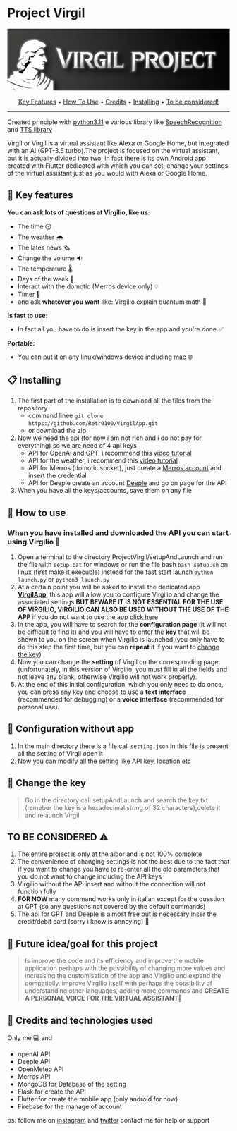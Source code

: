 # Project Virgil

<p align="center">
 <img src="/asset/BannerVirgil-transformed.png" alt="Markdownify" width ="700px" >
 </p>
 

<p align="center">
  <a href="#-key-features">Key Features</a> •
  <a href="#-how-to-use">How To Use</a> •
  <a href="#-credits">Credits</a> •
  <a href="#-installing">Installing</a> •
  <a href="#-to-be-considered">To be considered!</a> 
</p>

---

Created principle with [python3.11](https://www.python.org/downloads/) e various library like [SpeechRecognition ](https://pypi.org/project/SpeechRecognition/)  and [TTS library](https://pypi.org/project/gTTS/) 

Virgil or Virgil is a virtual assistant like Alexa or Google Home, but integrated with an AI (GPT-3.5 turbo).The project is focused on the virtual assistant, but it is actually divided into two, in fact there is its own Android [app](https://github.com/Retr0100/VirgilApp) created with Flutter dedicated with which you can set, change your settings of the virtual assistant just as you would with Alexa or Google Home.


## 🔑 Key features
**You can ask lots of questions at Virgilio, like us:**
- The time ⏲️
- The weather 🌧️
- The lates news 🗞️
- Change the volume 🔉
- The temperature 🌡️
- Days of the week 📆
- Interact with the domotic (Merros device only) 💡
- Timer 🔂
- and ask **whatever you want** like: Virgilio explain quantum math 🤖
  
**Is fast to use:**
- In fact all you have to do is insert the key in the app and you're done ✅
  
**Portable:**
- You can put it on any linux/windows device including mac 🌐
  



## 📋 Installing

1. The first part of the installation is to download all the files from the repository
   - command linee ```git clone https://github.com/Retr0100/VirgilApp.git```
   - or download the zip
2. Now we need the api (for now i am not rich and i do not pay for everything) so
 we are need of 4 api keys
   - API for OpenAI and GPT,
          i recommend this [video tutorial](https://www.youtube.com/watch?v=u-LeLPBZr2k) 
   - API for the weather,
          i recommend this [video tutorial](https://youtu.be/u-LeLPBZr2k?t=27) 
   - API for Merros (domotic socket),
          just create a [Merros account](https://www.meross.com/en-gc) and insert the credential
   - API for Deeple
        create an account [Deeple](https://www.deepl.com/en/docs-api/) and go on page for the API
3. When you have all the keys/accounts, save them on any file  

## 📖 How to use
### When you have installed and downloaded the API you can start using Virgilio 🥡
 1. Open a terminal to the directory ProjectVirgil/setupAndLaunch and run the file with   ```setup.bat``` for windows or run the file bash ```bash setup.sh``` on linux (first make it execuble) instead for the fast start launch   ```python launch.py``` or  ```python3 launch.py```
 2. At a certain point you will be asked to install the dedicated app [**VirgilApp**](https://github.com/Retr0100/VirgilApp), this app will allow you to configure Virgilio and change the associated settings **BUT BEWARE IT IS NOT ESSENTIAL FOR THE USE OF VIRGILIO, VIRGILIO CAN ALSO BE USED WITHOUT THE USE OF THE APP** if you do not want to use the app [click here](#-configuration-without-app) 
 3. In the app, you will have to search for the **configuration page** (it will not be difficult to find it) and you will have to enter the **key** that will be shown to you on the screen when Virgilio is launched (you only have to do this step the first time, but you can **repeat** it if you want to [change the key](#-change-the-key))
 4. Now you can change the **setting** of Virgil on the corresponding page (unfortunately, in this version of Virgilio, you must fill in all the fields and not leave any blank, otherwise Virgilio will not work properly).
 5. At the end of this initial configuration, which you only need to do once, you can press any key and choose to use a **text interface** (recommended for debugging) or a **voice interface** (recommended for personal use).

## 📃 Configuration without app

1. In the main directory there is a file call ```setting.json``` in this file is present all the setting of Virgil open it
2. Now you can modify all the setting like API key, location etc
 
## 🔁 Change the key

> Go in the directory call setupAndLaunch and search the key.txt (remeber the key is a hexadecimal string of 32 characters),delete it and relaunch Virgil

## TO BE CONSIDERED ⚠️
1. The entire project is only at the albor and is not 100% complete
2. The convenience of changing settings is not the best due to the fact that if you want to change you have to re-enter all the old parameters that you do not want to change including the API keys
3. Virgilio without the API insert and without the connection will not function fully 
4. **FOR NOW** many command works only in italian except for the question at GPT (so any questions not covered by the default commands)
5. The api for GPT and Deeple is almost free but is necessary inser the credit/debit card (sorry i know is annoying) 💸


## 💎 Future idea/goal for this project

> Is improve the code and its efficiency and improve the mobile application perhaps with the possibility of changing more values and increasing the customisation of the app and Virgilio and expand the compatibily, improve Virgilio itself with perhaps the possibility of understanding other languages, adding more commands and **CREATE A PERSONAL VOICE FOR THE VIRTUAL ASSISTANT**👾

## 💸 Credits and technologies used
Only me 💻 and

 - openAI API
 - Deeple API
 - OpenMeteo API
 - Merros API
 - MongoDB for Database of the setting
 - Flask for create the API
 - Flutter for create the mobile app (only android for now)
 - Firebase for the manage of account

ps: follow me on [instagram](https://www.instagram.com/akiidjk) and [twitter](https://twitter.com/R3tr0_fj) contact me for help or support



